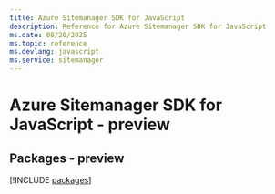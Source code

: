 ```yaml
---
title: Azure Sitemanager SDK for JavaScript
description: Reference for Azure Sitemanager SDK for JavaScript
ms.date: 08/20/2025
ms.topic: reference
ms.devlang: javascript
ms.service: sitemanager
---
```

# Azure Sitemanager SDK for JavaScript - preview
## Packages - preview
[!INCLUDE [packages](sitemanager-index.md)]